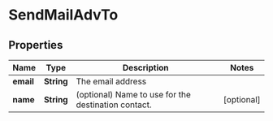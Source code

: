 # SendMailAdvTo

## Properties
Name | Type | Description | Notes
------------ | ------------- | ------------- | -------------
**email** | **String** | The email address | 
**name** | **String** | (optional) Name to use for the destination contact. |  [optional]
